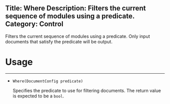Title: Where
Description: Filters the current sequence of modules using a predicate.
Category: Control
---
Filters the current sequence of modules using a predicate. Only input documents that satisfy the predicate will be output.

# Usage
---
    
  - `Where(DocumentConfig predicate)`
  
    Specifies the predicate to use for filtering documents. The return value is expected to be a `bool`.